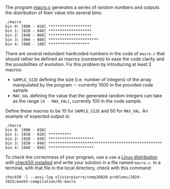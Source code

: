 The program [macro.c](./comp26020-problems/week4-compilation/01-macro/macro.c) generates a series of random numbers and outputs the distribution of their value into several bins:

```shell
./macro
bin 0: [000 - 020[ *******************
bin 1: [020 - 040[ *******************
bin 2: [040 - 060[ *******************
bin 3: [060 - 080[ **********************
bin 4: [080 - 100[ ******************
```

There are several redundant hardcoded numbers in the code of `macro.c` that should rather be defined as macros (constants) to ease the code clarity and the possibilities of evolution.
Fix this problem by introducing at least 2 macros:

- `SAMPLE_SIZE` defining the size (i.e. number of integers) of the array manipulated by the program -- currently 1000 in the provided code sample
- `MAX_VAL` defining the value that the generated random integers can take as the range `[0 - MAX_VAL[`, currently 100 in the code sample.

Define these macros to be 10 for `SAMPLE_SIZE` and 50 for `MAX_VAL`.
An example of expected output is:

```
./macro
bin 0: [000 - 010[ 
bin 1: [010 - 020[ **********
bin 2: [020 - 030[ ********************
bin 3: [030 - 040[ **************************************************
bin 4: [040 - 050[ ********************
```

To check the correctness of your program, use a use a [Linux distribution](https://github.com/olivierpierre/comp26020-devcontainer) with [check50 installed](exercise-set-1.html#installing-check50) and write your solution in a file named `macro.c`.
In a terminal, with that file in the local directory, check with this command:

```shell
check50 -l --ansi-log olivierpierre/comp26020-problems/2024-2025/week5-compilation/01-macro
```